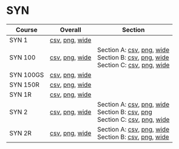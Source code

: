 # SYN

| Course | Overall | Section |
| ------ | ------- | ------- |
| SYN 1 | [csv](https://github.com/UCSD-Historical-Enrollment-Data/2025Summer1/blob/main/overall/SYN%201.csv), [png](https://raw.githubusercontent.com/UCSD-Historical-Enrollment-Data/2025Summer1/main/plot_overall/SYN%201.png), [wide](https://raw.githubusercontent.com/UCSD-Historical-Enrollment-Data/2025Summer1/main/plot_overall_wide/SYN%201.png) |  |
| SYN 100 | [csv](https://github.com/UCSD-Historical-Enrollment-Data/2025Summer1/blob/main/overall/SYN%20100.csv), [png](https://raw.githubusercontent.com/UCSD-Historical-Enrollment-Data/2025Summer1/main/plot_overall/SYN%20100.png), [wide](https://raw.githubusercontent.com/UCSD-Historical-Enrollment-Data/2025Summer1/main/plot_overall_wide/SYN%20100.png) | Section A: [csv](https://github.com/UCSD-Historical-Enrollment-Data/2025Summer1/blob/main/section/SYN%20100_A.csv), [png](https://raw.githubusercontent.com/UCSD-Historical-Enrollment-Data/2025Summer1/main/plot_section/SYN%20100_A.png), [wide](https://raw.githubusercontent.com/UCSD-Historical-Enrollment-Data/2025Summer1/main/plot_section_wide/SYN%20100_A.png)<br>Section B: [csv](https://github.com/UCSD-Historical-Enrollment-Data/2025Summer1/blob/main/section/SYN%20100_B.csv), [png](https://raw.githubusercontent.com/UCSD-Historical-Enrollment-Data/2025Summer1/main/plot_section/SYN%20100_B.png), [wide](https://raw.githubusercontent.com/UCSD-Historical-Enrollment-Data/2025Summer1/main/plot_section_wide/SYN%20100_B.png)<br>Section C: [csv](https://github.com/UCSD-Historical-Enrollment-Data/2025Summer1/blob/main/section/SYN%20100_C.csv), [png](https://raw.githubusercontent.com/UCSD-Historical-Enrollment-Data/2025Summer1/main/plot_section/SYN%20100_C.png), [wide](https://raw.githubusercontent.com/UCSD-Historical-Enrollment-Data/2025Summer1/main/plot_section_wide/SYN%20100_C.png) |
| SYN 100GS | [csv](https://github.com/UCSD-Historical-Enrollment-Data/2025Summer1/blob/main/overall/SYN%20100GS.csv), [png](https://raw.githubusercontent.com/UCSD-Historical-Enrollment-Data/2025Summer1/main/plot_overall/SYN%20100GS.png), [wide](https://raw.githubusercontent.com/UCSD-Historical-Enrollment-Data/2025Summer1/main/plot_overall_wide/SYN%20100GS.png) |  |
| SYN 150R | [csv](https://github.com/UCSD-Historical-Enrollment-Data/2025Summer1/blob/main/overall/SYN%20150R.csv), [png](https://raw.githubusercontent.com/UCSD-Historical-Enrollment-Data/2025Summer1/main/plot_overall/SYN%20150R.png), [wide](https://raw.githubusercontent.com/UCSD-Historical-Enrollment-Data/2025Summer1/main/plot_overall_wide/SYN%20150R.png) |  |
| SYN 1R | [csv](https://github.com/UCSD-Historical-Enrollment-Data/2025Summer1/blob/main/overall/SYN%201R.csv), [png](https://raw.githubusercontent.com/UCSD-Historical-Enrollment-Data/2025Summer1/main/plot_overall/SYN%201R.png), [wide](https://raw.githubusercontent.com/UCSD-Historical-Enrollment-Data/2025Summer1/main/plot_overall_wide/SYN%201R.png) |  |
| SYN 2 | [csv](https://github.com/UCSD-Historical-Enrollment-Data/2025Summer1/blob/main/overall/SYN%202.csv), [png](https://raw.githubusercontent.com/UCSD-Historical-Enrollment-Data/2025Summer1/main/plot_overall/SYN%202.png), [wide](https://raw.githubusercontent.com/UCSD-Historical-Enrollment-Data/2025Summer1/main/plot_overall_wide/SYN%202.png) | Section A: [csv](https://github.com/UCSD-Historical-Enrollment-Data/2025Summer1/blob/main/section/SYN%202_A.csv), [png](https://raw.githubusercontent.com/UCSD-Historical-Enrollment-Data/2025Summer1/main/plot_section/SYN%202_A.png), [wide](https://raw.githubusercontent.com/UCSD-Historical-Enrollment-Data/2025Summer1/main/plot_section_wide/SYN%202_A.png)<br>Section B: [csv](https://github.com/UCSD-Historical-Enrollment-Data/2025Summer1/blob/main/section/SYN%202_B.csv), [png](https://raw.githubusercontent.com/UCSD-Historical-Enrollment-Data/2025Summer1/main/plot_section/SYN%202_B.png)<br>Section C: [csv](https://github.com/UCSD-Historical-Enrollment-Data/2025Summer1/blob/main/section/SYN%202_C.csv), [png](https://raw.githubusercontent.com/UCSD-Historical-Enrollment-Data/2025Summer1/main/plot_section/SYN%202_C.png), [wide](https://raw.githubusercontent.com/UCSD-Historical-Enrollment-Data/2025Summer1/main/plot_section_wide/SYN%202_C.png) |
| SYN 2R | [csv](https://github.com/UCSD-Historical-Enrollment-Data/2025Summer1/blob/main/overall/SYN%202R.csv), [png](https://raw.githubusercontent.com/UCSD-Historical-Enrollment-Data/2025Summer1/main/plot_overall/SYN%202R.png), [wide](https://raw.githubusercontent.com/UCSD-Historical-Enrollment-Data/2025Summer1/main/plot_overall_wide/SYN%202R.png) | Section A: [csv](https://github.com/UCSD-Historical-Enrollment-Data/2025Summer1/blob/main/section/SYN%202R_A.csv), [png](https://raw.githubusercontent.com/UCSD-Historical-Enrollment-Data/2025Summer1/main/plot_section/SYN%202R_A.png), [wide](https://raw.githubusercontent.com/UCSD-Historical-Enrollment-Data/2025Summer1/main/plot_section_wide/SYN%202R_A.png)<br>Section B: [csv](https://github.com/UCSD-Historical-Enrollment-Data/2025Summer1/blob/main/section/SYN%202R_B.csv), [png](https://raw.githubusercontent.com/UCSD-Historical-Enrollment-Data/2025Summer1/main/plot_section/SYN%202R_B.png), [wide](https://raw.githubusercontent.com/UCSD-Historical-Enrollment-Data/2025Summer1/main/plot_section_wide/SYN%202R_B.png) |
